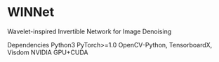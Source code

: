 # WINNet
Wavelet-inspired Invertible Network for Image Denoising

Dependencies
Python3
PyTorch>=1.0
OpenCV-Python, TensorboardX, Visdom
NVIDIA GPU+CUDA
